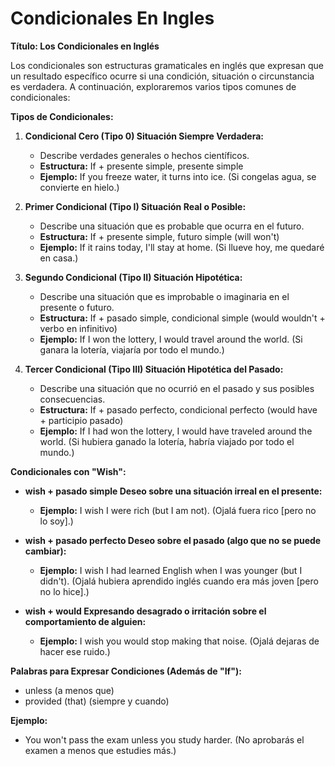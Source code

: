 # Condicionales En Ingles



**Título: Los Condicionales en Inglés**

Los condicionales son estructuras gramaticales en inglés que expresan que un resultado específico ocurre si una condición, situación o circunstancia es verdadera. A continuación, exploraremos varios tipos comunes de condicionales:


**Tipos de Condicionales:**

1.  **Condicional Cero (Tipo 0)    Situación Siempre Verdadera:**

    *   Describe verdades generales o hechos científicos.
    *   **Estructura:** If + presente simple, presente simple
    *   **Ejemplo:** If you freeze water, it turns into ice. (Si congelas agua, se convierte en hielo.)

2.  **Primer Condicional (Tipo I)    Situación Real o Posible:**

    *   Describe una situación que es probable que ocurra en el futuro.
    *   **Estructura:** If + presente simple, futuro simple (will won't)
    *   **Ejemplo:** If it rains today, I'll stay at home. (Si llueve hoy, me quedaré en casa.)

3.  **Segundo Condicional (Tipo II)    Situación Hipotética:**

    *   Describe una situación que es improbable o imaginaria en el presente o futuro.
    *   **Estructura:** If + pasado simple, condicional simple (would wouldn't + verbo en infinitivo)
    *   **Ejemplo:** If I won the lottery, I would travel around the world. (Si ganara la lotería, viajaría por todo el mundo.)

4.  **Tercer Condicional (Tipo III)    Situación Hipotética del Pasado:**

    *   Describe una situación que no ocurrió en el pasado y sus posibles consecuencias.
    *   **Estructura:** If + pasado perfecto, condicional perfecto (would have + participio pasado)
    *   **Ejemplo:** If I had won the lottery, I would have traveled around the world. (Si hubiera ganado la lotería, habría viajado por todo el mundo.)

**Condicionales con "Wish":**

*   **wish + pasado simple    Deseo sobre una situación irreal en el presente:**

    *   **Ejemplo:** I wish I were rich (but I am not). (Ojalá fuera rico [pero no lo soy].)

*   **wish + pasado perfecto    Deseo sobre el pasado (algo que no se puede cambiar):**

    *   **Ejemplo:** I wish I had learned English when I was younger (but I didn't). (Ojalá hubiera aprendido inglés cuando era más joven [pero no lo hice].)

*   **wish + would    Expresando desagrado o irritación sobre el comportamiento de alguien:**

    *   **Ejemplo:** I wish you would stop making that noise. (Ojalá dejaras de hacer ese ruido.)

**Palabras para Expresar Condiciones (Además de "If"):**

*   unless (a menos que)
*   provided (that) (siempre y cuando)

**Ejemplo:**

*   You won't pass the exam unless you study harder. (No aprobarás el examen a menos que estudies más.)
